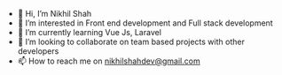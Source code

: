 - 👋 Hi, I’m Nikhil Shah
- 👀 I’m interested in Front end development and Full stack development
- 🌱 I’m currently learning Vue Js, Laravel 
- 💞️ I’m looking to collaborate on team based projects with other developers
- 📫 How to reach me on nikhilshahdev@gmail.com

<!---
Nikhil2591/Nikhil2591 is a ✨ special ✨ repository because its `README.md` (this file) appears on your GitHub profile.
You can click the Preview link to take a look at your changes.
--->
